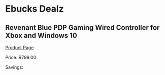 
# Ebucks Dealz
## Revenant Blue PDP Gaming Wired Controller for Xbox and Windows 10
[Product Page](https://www.ebucks.com/web/shop/productSelected.do?prodId=1199871811&catId=724368906)

Price: R799.00

Savings: 


	